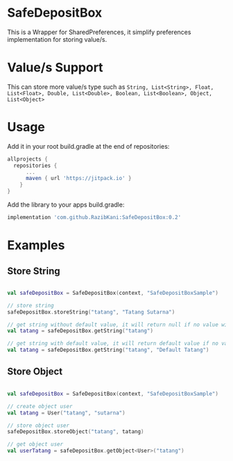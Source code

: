 # SafeDepositBox

This is a Wrapper for SharedPreferences, it simplify preferences implementation for storing value/s.

# Value/s Support

This can store more value/s type such as `String, List<String>, Float, List<Float>, Double, List<Double>, Boolean, List<Boolean>, Object, List<Object>`

# Usage

Add it in your root build.gradle at the end of repositories:

```gradle
allprojects {
  repositories {
	  ...
	  maven { url 'https://jitpack.io' }
	}
}
```

Add the library to your apps build.gradle:

```gradle
implementation 'com.github.RazibKani:SafeDepositBox:0.2'
```

# Examples

## Store String
```kotlin

val safeDepositBox = SafeDepositBox(context, "SafeDepositBoxSample")

// store string
safeDepositBox.storeString("tatang", "Tatang Sutarna")

// get string without default value, it will return null if no value with key "tatang"
val tatang = safeDepositBox.getString("tatang")

// get string with default value, it will return default value if no value with key "tatang"
val tatang = safeDepositBox.getString("tatang", "Default Tatang")

```

## Store Object
```kotlin

val safeDepositBox = SafeDepositBox(context, "SafeDepositBoxSample")

// create object user
val tatang = User("tatang", "sutarna")

// store object user
safeDepositBox.storeObject("tatang", tatang)

// get object user
val userTatang = safeDepositBox.getObject<User>("tatang")

```
